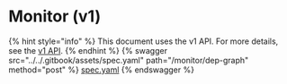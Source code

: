 # Monitor (v1)

{% hint style="info" %}
This document uses the v1 API. For more details, see the [v1 API](../v1-api).
{% endhint %}
{% swagger src="../../.gitbook/assets/spec.yaml" path="/monitor/dep-graph" method="post" %}
[spec.yaml](../../.gitbook/assets/spec.yaml)
{% endswagger %}
